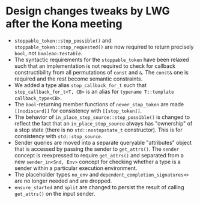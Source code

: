 Design changes tweaks by LWG after the Kona meeting
===================================================

* `stoppable_token::stop_possible()` and `stoppable_token::stop_requested()`
  are now required to return precisely `bool`, not _`boolean-testable`_.
* The syntactic requirements for the `stoppable_token` have been relaxed such
  that an implementation is not required to check for callback constructibility
  from all permutations of `const` and `&`. The `const&` one is required
  and the rest become semantic constraints.
* We added a type alias `stop_callback_for_t` such that `stop_callback_for_t<T, CB>`
  is an alias for `typename T::template callback_type<CB>`.
* The `bool`-returning member functions of `never_stop_token` are made
  `[[nodiscard]]` for consistency with `[[stop_token]]`.
* The behavior of `in_place_stop_source::stop_possible()` is changed to
  reflect the fact that an `in_place_stop_source` always has "ownership" of
  a stop state (there is no `std::nostopstate_t` constructor). This is
  for consistency with `std::stop_source`.
* Sender queries are moved into a separate queryable "attributes" object
  that is accessed by passing the sender to `get_attrs()`. The `sender`
  concept is reexpressed to require `get_attrs()` and separated from
  a new `sender_in<Snd, Env>` concept for checking whether a type is
  a sender within a particular execution environment.
* The placeholder types `no_env` and `dependent_completion_signatures<>`
  are no longer needed and are dropped.
* `ensure_started` and `split` are changed to persist the result of
  calling `get_attrs()` on the input sender.